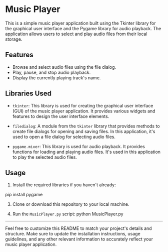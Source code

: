 # Music Player

This is a simple music player application built using the Tkinter library for the graphical user interface and the Pygame library for audio playback. The application allows users to select and play audio files from their local storage.

## Features

- Browse and select audio files using the file dialog.
- Play, pause, and stop audio playback.
- Display the currently playing track's name.

## Libraries Used

- `tkinter`: This library is used for creating the graphical user interface (GUI) of the music player application. It provides various widgets and features to design the user interface elements.

- `filedialog`: A module from the `tkinter` library that provides methods to create file dialogs for opening and saving files. In this application, it's used to open a file dialog for selecting audio files.

- `pygame.mixer`: This library is used for audio playback. It provides functions for loading and playing audio files. It's used in this application to play the selected audio files.

## Usage

1. Install the required libraries if you haven't already:

pip install pygame

3. Clone or download this repository to your local machine.

4. Run the `MusicPlayer.py` script:
python MusicPlayer.py

---
Feel free to customize this README to match your project's details and structure. Make sure to update the installation instructions, usage guidelines, and any other relevant information to accurately reflect your music player application.

